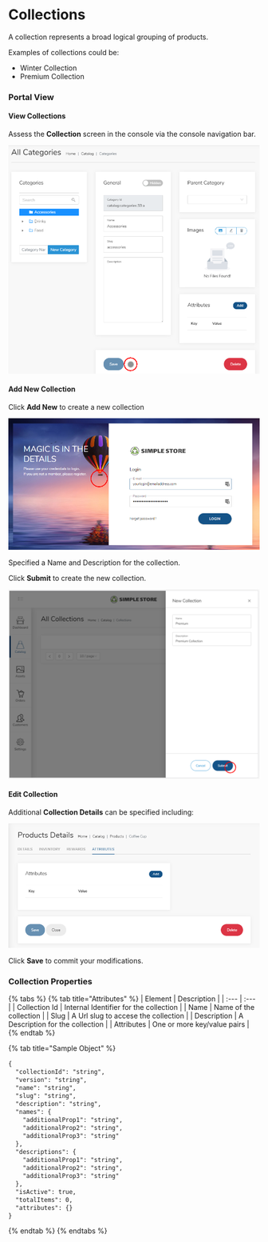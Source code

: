 # Collections

A collection represents a broad logical grouping of products.

Examples of collections could be:

* Winter Collection
* Premium Collection

### Portal View

#### View Collections

Assess the **Collection** screen in the console via the console navigation bar.

![](../.gitbook/assets/image%20%2830%29.png)



#### Add New Collection

Click **Add New** to create a new collection

![](../.gitbook/assets/image%20%285%29.png)

Specified a Name and Description for the collection.

Click **Submit** to create the new collection.

![](../.gitbook/assets/image.png)



#### Edit Collection

Additional **Collection Details** can be specified including:

![](../.gitbook/assets/image%20%2813%29.png)

Click **Save** to commit your modifications.

### Collection Properties

{% tabs %}
{% tab title="Attributes" %}
| Element | Description |
| :--- | :--- |
| Collection Id | Internal Identifier for the collection |
| Name | Name of the collection |
| Slug | A Url slug to accese the collection |
| Description | A Description for the collection |
| Attributes | One or more key/value pairs |
{% endtab %}

{% tab title="Sample Object" %}
```text
{
  "collectionId": "string",
  "version": "string",
  "name": "string",
  "slug": "string",
  "description": "string",
  "names": {
    "additionalProp1": "string",
    "additionalProp2": "string",
    "additionalProp3": "string"
  },
  "descriptions": {
    "additionalProp1": "string",
    "additionalProp2": "string",
    "additionalProp3": "string"
  },
  "isActive": true,
  "totalItems": 0,
  "attributes": {}
}
```
{% endtab %}
{% endtabs %}



